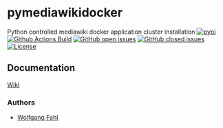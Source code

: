 # pymediawikidocker
Python controlled mediawiki docker application cluster installation
[![pypi](https://img.shields.io/pypi/pyversions/pymediawikidocker)](https://pypi.org/project/pymediawikidocker/)
[![Github Actions Build](https://github.com/WolfgangFahl/pymediawikidocker/workflows/Build/badge.svg?branch=main)](https://github.com/WolfgangFahl/pymediawikidocker/actions?query=workflow%3ABuild+branch%3Amain)
[![GitHub open issues](https://img.shields.io/github/issues/WolfgangFahl/pymediawikidocker.svg)](https://github.com/WolfgangFahl/pymediawikidocker/issues)
[![GitHub closed issues](https://img.shields.io/github/issues-closed/WolfgangFahl/pymediawikidocker.svg)](https://github.com/WolfgangFahl/pymediawikidocker/issues/?q=is%3Aissue+is%3Aclosed)
[![License](https://img.shields.io/github/license/WolfgangFahl/pymediawikidocker.svg)](https://www.apache.org/licenses/LICENSE-2.0)

## Documentation
[Wiki](http://wiki.bitplan.com/index.php/pymediawikidocker)

### Authors
* [Wolfgang Fahl](http://www.bitplan.com/Wolfgang_Fahl)
